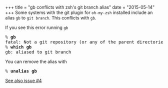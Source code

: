 +++
title = "gb conflicts with zsh's git branch alias"
date = "2015-05-14"
+++
Some systems with the git plugin for `oh-my-zsh` installed include an alias `gb` to `git branch`. This conflicts with `gb`.

If you see this error running `gb`
<pre>% <b>gb</b>
fatal: Not a git repository (or any of the parent directories): .git
% <b>which gb</b>
gb: aliased to git branch</pre>

You can remove the alias with
<pre>% <b>unalias gb</b></pre>
[See also issue #4](https://github.com/constabulary/gb/issues/4)
